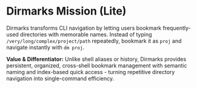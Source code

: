# Dirmarks Mission (Lite)

Dirmarks transforms CLI navigation by letting users bookmark frequently-used directories with memorable names. Instead of typing `/very/long/complex/project/path` repeatedly, bookmark it as `proj` and navigate instantly with `dm proj`.

**Value & Differentiator:** Unlike shell aliases or history, Dirmarks provides persistent, organized, cross-shell bookmark management with semantic naming and index-based quick access - turning repetitive directory navigation into single-command efficiency.